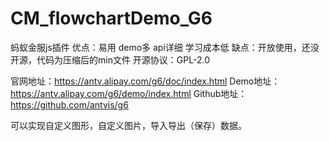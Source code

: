 # CM_flowchartDemo_G6
蚂蚁金服js插件
优点：易用 demo多 api详细 学习成本低
缺点：开放使用，还没开源，代码为压缩后的min文件
开源协议：GPL-2.0
 

官网地址：https://antv.alipay.com/g6/doc/index.html
Demo地址：https://antv.alipay.com/g6/demo/index.html
Github地址：https://github.com/antvis/g6

可以实现自定义图形，自定义图片，导入导出（保存）数据。
